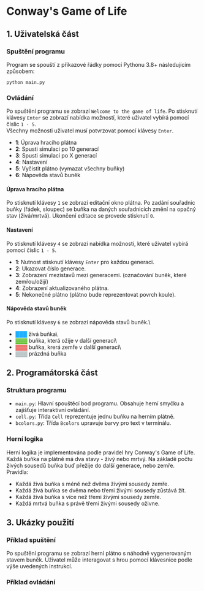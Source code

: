 # Conway's Game of Life

## 1. Uživatelská část

### Spuštění programu
Program se spouští z příkazové řádky pomocí Pythonu 3.8+ následujícím způsobem:

```
python main.py
```

### Ovládání
Po spuštění programu se zobrazí `Welcome to the game of life`. Po stisknutí klávesy `Enter` se zobrazí nabídka možností, které uživatel vybírá pomocí číslic `1 - 5`.  
Všechny možnosti uživatel musí potvrzovat pomocí klávesy `Enter`.

- **1**: Úprava hracího plátna
- **2**: Spusti simulaci po 10 generací
- **3**: Spusti simulaci po X generací
- **4**: Nastavení
- **5**: Vyčistit plátno (vymazat všechny buňky)
- **6**: Nápověda stavů buněk

#### Úprava hracího plátna
Po stisknutí klávesy `1` se zobrazí editační okno plátna.
Po zadání souřadnic buňky (řádek, sloupec) se buňka na daných souřadnicích změní na opačný stav (živá/mrtvá).
Ukončení editace se provede stisknutí `0`.

#### Nastavení
Po stisknutí klávesy `4` se zobrazí nabídka možností, které uživatel vybírá pomocí číslic `1 - 5`.
- **1**: Nutnost stisknutí klávesy `Enter` pro každou generaci.
- **2**: Ukazovat číslo generace.
- **3**: Zobrazení mezistavů mezi generacemi. (označování buněk, které zemřou/ožijí)
- **4**: Zobrazení aktualizovaného plátna.
- **5**: Nekonečné plátno (plátno bude reprezentovat povrch koule).

#### Nápověda stavů buněk
Po stisknutí klávesy `6` se zobrazí nápověda stavů buněk.\
- <span style="color:#1fb0ff;">███</span> živá buňka\
- <span style="color:#4cb716;">▓▓▓</span> buňka, která ožije v další generaci\
- <span style="color:#ea4f4a;">▓▓▓</span> buňka, krerá zemře v další generaci\
- <span style="color:#aab7b9;">▓▓▓</span> prázdná buňka

## 2. Programátorská část

### Struktura programu
- `main.py`: Hlavní spouštěcí bod programu. Obsahuje herní smyčku a zajišťuje interaktivní ovládání.
- `cell.py`: Třída `Cell` reprezentuje jednu buňku na herním plátně.
- `bcolors.py`: Třída `Bcolors` upravuje barvy pro text v termínálu.
### Herní logika
Herní logika je implementována podle pravidel hry Conway's Game of Life. 
Každá buňka na plátně má dva stavy - živý nebo mrtvý. 
Na základě počtu živých sousedů buňka buď přežije do další generace, nebo zemře.\
Pravidla:
- Každá živá buňka s méně než dvěma živými sousedy zemře.
- Každá živá buňka se dvěma nebo třemi živými sousedy zůstává žít.
- Každá živá buňka s více než třemi živými sousedy zemře.
- Každá mrtvá buňka s právě třemi živými sousedy oživne.

## 3. Ukázky použití

### Příklad spuštění
Po spuštění programu se zobrazí herní plátno s náhodně vygenerovaným stavem buněk. Uživatel může interagovat s hrou pomocí klávesnice podle výše uvedených instrukcí.

### Příklad ovládání
